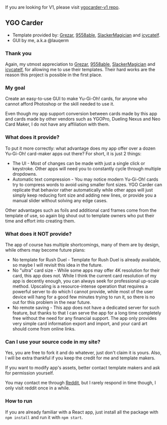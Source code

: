 If you are looking for V1, please visit [ygocarder-v1 repo](https://github.com/lauqerm/ygocarder-v1).

## YGO Carder

* Template provided by: [Grezar](https://www.deviantart.com/grezar), [9558able](https://www.deviantart.com/9558able), [SlackerMagician](https://www.deviantart.com/slackermagician) and [icycatelf](https://www.deviantart.com/icycatelf).
* GUI by me, a.k.a @lauqerm

### Thank you

Again, my utmost appreciation to [Grezar](https://www.deviantart.com/grezar), [9558able](https://www.deviantart.com/9558able), [SlackerMagician](https://www.deviantart.com/slackermagician) and [icycatelf](https://www.deviantart.com/icycatelf), for allowing me to use their templates. Their hard works are the reason this project is possible in the first place.

### My goal

Create an easy-to-use GUI to make Yu-Gi-Oh! cards, for anyone who cannot afford Photoshop or the skill needed to use it.

Even though my app support conversion between cards made by this app and cards made by other vendors such as YGOPro, Dueling Nexus and Neo Card Maker, I do not have any affiliation with them.

### What does it provide?

To put it more correctly: what advantage does my app offer over a dozen Yu-Gi-Oh! card-maker apps out there? For short, it is just 2 things:
* The UI - Most of changes can be made with just a single click or keystroke. Other apps will need you to constantly cycle through multiple dropdowns.
* Automatic text compression - You may notice modern Yu-Gi-Oh! cards try to compress words to avoid using smaller font sizes. YGO Carder can replicate that behavior rather automatically while other apps will just simply keep reducing font size and adding new lines, or provide you a manual slider without solving any edge cases.

Other advantages such as foils and additional card frames come from the template of use, so again big shout out to template owners who put their time and effort into creating them.

### What does it NOT provide?

The app of course has multiple shortcomings, many of them are by design, while others may become future plans:
* No template for Rush Duel - Template for Rush Duel is already available, so maybe I will revisit this idea in the future.
* No "ultra" card size - While some apps may offer 4K resolution for their card, this app does not. While I think the current card resolution of my app is decently enough, you can always seek for professional up-scale method. Upscaling is a resource-intense operation that requires a powerful server to do which I cannot provide, while most of the user device will hang for a good few minutes trying to run it, so there is no out for this problem in the near future.
* No remote saving - This app does not have a dedicated server for such feature, but thanks to that I can serve the app for a long time completely free without the need for any financial support. The app only provides very simple card information export and import, and your card art should come from online links.

### Can I use your source code in my site?

Yes, you are free to fork it and do whatever, just don't claim it is yours. Also, I will be extra thankful if you keep the credit for me and template makers.

If you want to modify app's assets, better contact template makers and ask for permission yourself.

You may contact me through [Reddit](https://www.reddit.com/user/lauqerm/), but I rarely respond in time though, I only visit reddit once in a while.

### How to run

If you are already familiar with a React app, just install all the package with `npm install` and run it with `npm start`.

